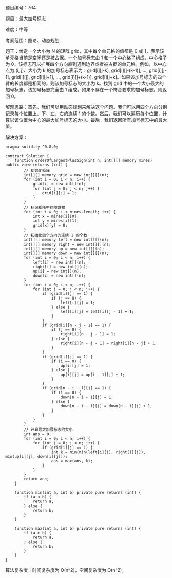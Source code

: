 题目编号：764

题目：最大加号标志

难度：中等

考察范围：图论、动态规划

题干：给定一个大小为 N 的矩阵 grid，其中每个单元格的值都是 0 或 1，表示该单元格当前是空闲还是被占据。一个加号标志由 1 和一个中心格子组成，中心格子为 0。该标志可以扩展四个方向直到遇到边界或者被占据的单元格。例如，以中心点为 (i, j)、大小为 k 的加号标志表示为：grid[i][j-k], grid[i][j-(k-1)], ..., grid[i][j-1], grid[i][j], grid[i][j+1], ..., grid[i][j+(k-1)], grid[i][j+k]。如果该加号标志的四个臂的长度都是相同的，则该加号标志的大小为 k。找到 grid 中的一个大小最大的加号标志，该加号标志完全由 1 组成。如果不存在一个符合要求的加号标志，则返回 0。

解题思路：首先，我们可以用动态规划来解决这个问题。我们可以用四个方向分别记录每个位置上、下、左、右的连续 1 的个数。然后，我们可以遍历每个位置，计算以该位置为中心的最大加号标志的大小。最后，我们返回所有加号标志中的最大值。

解决方案：

```
pragma solidity ^0.8.0;

contract Solution {
    function orderOfLargestPlusSign(int n, int[][] memory mines) public view returns (int) {
        // 初始化矩阵
        int[][] memory grid = new int[][](n);
        for (int i = 0; i < n; i++) {
            grid[i] = new int[](n);
            for (int j = 0; j < n; j++) {
                grid[i][j] = 1;
            }
        }
        // 标记矩阵中的障碍物
        for (int i = 0; i < mines.length; i++) {
            int x = mines[i][0];
            int y = mines[i][1];
            grid[x][y] = 0;
        }
        // 初始化四个方向的连续 1 的个数
        int[][] memory left = new int[][](n);
        int[][] memory right = new int[][](n);
        int[][] memory up = new int[][](n);
        int[][] memory down = new int[][](n);
        for (int i = 0; i < n; i++) {
            left[i] = new int[](n);
            right[i] = new int[](n);
            up[i] = new int[](n);
            down[i] = new int[](n);
        }
        for (int i = 0; i < n; i++) {
            for (int j = 0; j < n; j++) {
                if (grid[i][j] == 1) {
                    if (j == 0) {
                        left[i][j] = 1;
                    } else {
                        left[i][j] = left[i][j - 1] + 1;
                    }
                }
                if (grid[i][n - j - 1] == 1) {
                    if (j == 0) {
                        right[i][n - j - 1] = 1;
                    } else {
                        right[i][n - j - 1] = right[i][n - j] + 1;
                    }
                }
                if (grid[i][j] == 1) {
                    if (i == 0) {
                        up[i][j] = 1;
                    } else {
                        up[i][j] = up[i - 1][j] + 1;
                    }
                }
                if (grid[n - i - 1][j] == 1) {
                    if (i == 0) {
                        down[n - i - 1][j] = 1;
                    } else {
                        down[n - i - 1][j] = down[n - i][j] + 1;
                    }
                }
            }
        }
        // 计算最大加号标志的大小
        int ans = 0;
        for (int i = 0; i < n; i++) {
            for (int j = 0; j < n; j++) {
                if (grid[i][j] == 1) {
                    int k = min(min(left[i][j], right[i][j]), min(up[i][j], down[i][j]));
                    ans = max(ans, k);
                }
            }
        }
        return ans;
    }

    function min(int a, int b) private pure returns (int) {
        if (a < b) {
            return a;
        } else {
            return b;
        }
    }

    function max(int a, int b) private pure returns (int) {
        if (a > b) {
            return a;
        } else {
            return b;
        }
    }
}
```

算法复杂度：时间复杂度为 O(n^2)，空间复杂度为 O(n^2)。